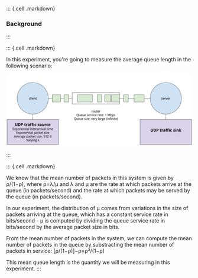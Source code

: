 ::: {.cell .markdown}
### Background
:::



::: {.cell .markdown}

In this experiment, you're going to measure the average queue length in the following scenario:

![Scenario for the M/M/1 experiment.](images/mm1-scenario-1.svg)

:::


::: {.cell .markdown}

We know that the mean number of packets in this system is given by ρ/(1−ρ), where ρ=λ/μ and λ and μ are the rate at which packets arrive at the queue (in packets/second) and the rate at which packets may be served by the queue (in packets/second). 

In our experiment, the distribution of μ comes from variations in the size of packets arriving at the queue, which has a constant service rate in bits/second - μ is computed by dividing the queue service rate in bits/second by the average packet size in bits.

From the mean number of packets in the system, we can compute the mean number of packets in the queue by substracting the mean number of packets in service: [ρ/(1−ρ)]−ρ=ρ²/(1−ρ)

This mean queue length is the quantity we will be measuring in this experiment.
:::
